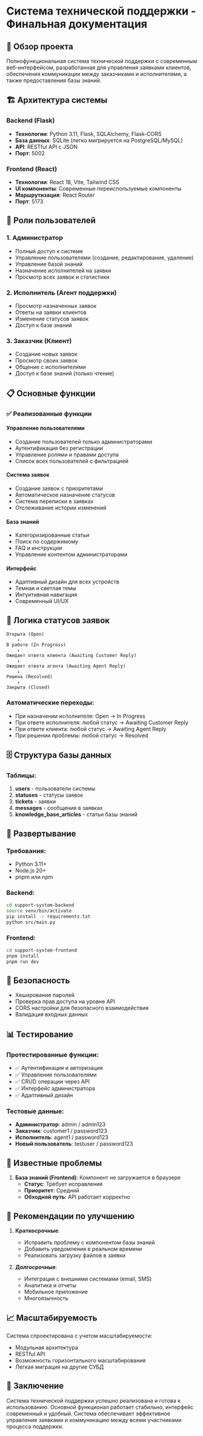 # Система технической поддержки - Финальная документация

## 🎯 Обзор проекта

Полнофункциональная система технической поддержки с современным веб-интерфейсом, разработанная для управления заявками клиентов, обеспечения коммуникации между заказчиками и исполнителями, а также предоставления базы знаний.

## 🏗️ Архитектура системы

### Backend (Flask)
- **Технологии**: Python 3.11, Flask, SQLAlchemy, Flask-CORS
- **База данных**: SQLite (легко мигрируется на PostgreSQL/MySQL)
- **API**: RESTful API с JSON
- **Порт**: 5002

### Frontend (React)
- **Технологии**: React 18, Vite, Tailwind CSS
- **UI компоненты**: Современные переиспользуемые компоненты
- **Маршрутизация**: React Router
- **Порт**: 5173

## 👥 Роли пользователей

### 1. Администратор
- Полный доступ к системе
- Управление пользователями (создание, редактирование, удаление)
- Управление базой знаний
- Назначение исполнителей на заявки
- Просмотр всех заявок и статистики

### 2. Исполнитель (Агент поддержки)
- Просмотр назначенных заявок
- Ответы на заявки клиентов
- Изменение статусов заявок
- Доступ к базе знаний

### 3. Заказчик (Клиент)
- Создание новых заявок
- Просмотр своих заявок
- Общение с исполнителями
- Доступ к базе знаний (только чтение)

## 📋 Основные функции

### ✅ Реализованные функции

#### Управление пользователями
- Создание пользователей только администраторами
- Аутентификация без регистрации
- Управление ролями и правами доступа
- Список всех пользователей с фильтрацией

#### Система заявок
- Создание заявок с приоритетами
- Автоматическое назначение статусов
- Система переписки в заявках
- Отслеживание истории изменений

#### База знаний
- Категоризированные статьи
- Поиск по содержимому
- FAQ и инструкции
- Управление контентом администраторами

#### Интерфейс
- Адаптивный дизайн для всех устройств
- Темная и светлая темы
- Интуитивная навигация
- Современный UI/UX

## 🔄 Логика статусов заявок

```
Открыта (Open) 
    ↓
В работе (In Progress)
    ↓
Ожидает ответа клиента (Awaiting Customer Reply)
    ↓
Ожидает ответа агента (Awaiting Agent Reply)
    ↓
Решена (Resolved)
    ↓
Закрыта (Closed)
```

### Автоматические переходы:
- При назначении исполнителя: Open → In Progress
- При ответе исполнителя: любой статус → Awaiting Customer Reply
- При ответе клиента: любой статус → Awaiting Agent Reply
- При решении проблемы: любой статус → Resolved

## 🗄️ Структура базы данных

### Таблицы:
1. **users** - пользователи системы
2. **statuses** - статусы заявок
3. **tickets** - заявки
4. **messages** - сообщения в заявках
5. **knowledge_base_articles** - статьи базы знаний

## 🚀 Развертывание

### Требования:
- Python 3.11+
- Node.js 20+
- pnpm или npm

### Backend:
```bash
cd support-system-backend
source venv/bin/activate
pip install -r requirements.txt
python src/main.py
```

### Frontend:
```bash
cd support-system-frontend
pnpm install
pnpm run dev
```

## 🔐 Безопасность

- Хеширование паролей
- Проверка прав доступа на уровне API
- CORS настройки для безопасного взаимодействия
- Валидация входных данных

## 📊 Тестирование

### Протестированные функции:
- ✅ Аутентификация и авторизация
- ✅ Управление пользователями
- ✅ CRUD операции через API
- ✅ Интерфейс администратора
- ✅ Адаптивный дизайн

### Тестовые данные:
- **Администратор**: admin / admin123
- **Заказчик**: customer1 / password123
- **Исполнитель**: agent1 / password123
- **Новый пользователь**: testuser / password123

## 🔧 Известные проблемы

1. **База знаний (Frontend)**: Компонент не загружается в браузере
   - **Статус**: Требует исправления
   - **Приоритет**: Средний
   - **Обходной путь**: API работает корректно

## 🎯 Рекомендации по улучшению

1. **Краткосрочные**:
   - Исправить проблему с компонентом базы знаний
   - Добавить уведомления в реальном времени
   - Реализовать загрузку файлов в заявки

2. **Долгосрочные**:
   - Интеграция с внешними системами (email, SMS)
   - Аналитика и отчеты
   - Мобильное приложение
   - Многоязычность

## 📈 Масштабируемость

Система спроектирована с учетом масштабируемости:
- Модульная архитектура
- RESTful API
- Возможность горизонтального масштабирования
- Легкая миграция на другие СУБД

## 🎉 Заключение

Система технической поддержки успешно реализована и готова к использованию. Основной функционал работает стабильно, интерфейс современный и удобный. Система обеспечивает эффективное управление заявками и коммуникацию между всеми участниками процесса поддержки.

